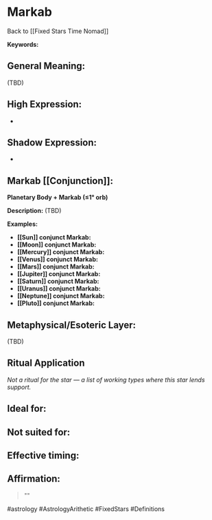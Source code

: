 # Markab

Back to [[Fixed Stars Time Nomad]]

**Keywords:** 

## General Meaning:
(TBD)

## High Expression:
- 

## Shadow Expression:
- 

## Markab [[Conjunction]]:

**Planetary Body + Markab (≤1° orb)**

**Description:**
(TBD)

**Examples:**
- **[[Sun]] conjunct Markab:** 
- **[[Moon]] conjunct Markab:** 
- **[[Mercury]] conjunct Markab:** 
- **[[Venus]] conjunct Markab:** 
- **[[Mars]] conjunct Markab:** 
- **[[Jupiter]] conjunct Markab:** 
- **[[Saturn]] conjunct Markab:** 
- **[[Uranus]] conjunct Markab:** 
- **[[Neptune]] conjunct Markab:** 
- **[[Pluto]] conjunct Markab:** 

## Metaphysical/Esoteric Layer:
(TBD)

## Ritual Application
*Not a ritual for the star — a list of working types where this star lends support.*

**Ideal for:**
- 
**Not suited for:**
- 
**Effective timing:**
- 

## Affirmation:

> ""

#astrology #AstrologyArithetic #FixedStars #Definitions
